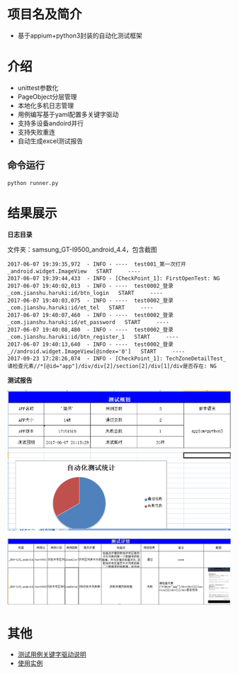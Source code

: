 # 项目名及简介
* 基于appium+python3封装的自动化测试框架

# 介绍
* unittest参数化
* PageObject分层管理
* 本地化多机日志管理
* 用例编写基于yaml配置多关键字驱动
* 支持多设备andoird并行
* 支持失败重连
* 自动生成excel测试报告



## 命令运行

```
python runner.py
```


# 结果展示

**日志目录**

文件夹：samsung_GT-I9500_android_4.4，包含截图

```
2017-06-07 19:39:35,972  - INFO - ----  test001_第一次打开_android.widget.ImageView   START     ----
2017-06-07 19:39:44,433  - INFO - [CheckPoint_1]: FirstOpenTest: NG
2017-06-07 19:40:02,013  - INFO - ----  test0002_登录_com.jianshu.haruki:id/btn_login   START     ----
2017-06-07 19:40:03,075  - INFO - ----  test0002_登录_com.jianshu.haruki:id/et_tel   START     ----
2017-06-07 19:40:07,460  - INFO - ----  test0002_登录_com.jianshu.haruki:id/et_password   START     ----
2017-06-07 19:40:08,480  - INFO - ----  test0002_登录_com.jianshu.haruki:id/btn_register_1   START     ----
2017-06-07 19:40:13,640  - INFO - ----  test0002_登录_//android.widget.ImageView[@index='0']   START     ----
2017-09-23 17:28:26,074  - INFO - [CheckPoint_1]: TechZoneDetailTest_请检查元素//*[@id="app"]/div/div[2]/section[2]/div[1]/div是否存在: NG
```



**测试报告**

![sum.png](Img/sum.png "sum.png")

![detail.jpg](Img/detail.jpg "detail.jpg")

# 其他 
* [测试用例关键字驱动说明](mark.md)
* [使用实例](use.md)




